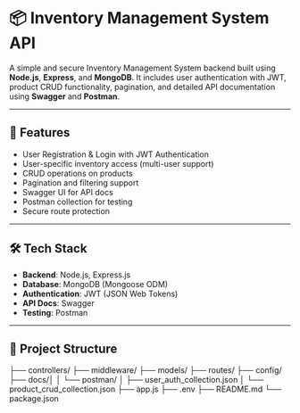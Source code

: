 # 📦 Inventory Management System API

A simple and secure Inventory Management System backend built using **Node.js**, **Express**, and **MongoDB**. It includes user authentication with JWT, product CRUD functionality, pagination, and detailed API documentation using **Swagger** and **Postman**.

---

## 🚀 Features

- User Registration & Login with JWT Authentication
- User-specific inventory access (multi-user support)
- CRUD operations on products
- Pagination and filtering support
- Swagger UI for API docs
- Postman collection for testing
- Secure route protection

---

## 🛠 Tech Stack

- **Backend**: Node.js, Express.js
- **Database**: MongoDB (Mongoose ODM)
- **Authentication**: JWT (JSON Web Tokens)
- **API Docs**: Swagger
- **Testing**: Postman

---

## 📂 Project Structure

├── controllers/
├── middleware/
├── models/
├── routes/
├── config/
├── docs/│
│ └── postman/
│ ├── user_auth_collection.json
│ └── product_crud_collection.json
├── app.js
├── .env
├── README.md
└── package.json